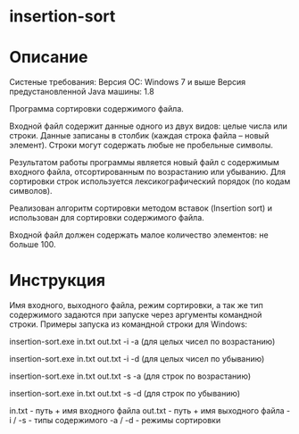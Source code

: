 # insertion-sort

# Описание

Систеные требования:
Версия ОС: Windows 7 и выше
Версия предустановленной Java машины: 1.8

Программа сортировки содержимого файла.

Входной файл содержит данные одного из двух видов: целые числа или строки. Данные записаны
в столбик (каждая строка файла – новый элемент). Строки могут содержать любые не пробельные
символы.

Результатом работы программы является новый файл с содержимым входного файла,
отсортированным по возрастанию или убыванию. Для сортировки строк используется
лексикографический порядок (по кодам символов).

Реализован алгоритм сортировки методом вставок (Insertion sort) и использован для сортировки содержимого файла.

Входной файл должен содержать малое количество элементов: не больше 100.

# Инструкция

Имя входного, выходного файла, режим сортировки, а так же тип содержимого задаются при
запуске через аргументы командной строки. Примеры запуска из командной строки для Windows:

insertion-sort.exe in.txt out.txt -i -a (для целых чисел по возрастанию)

insertion-sort.exe in.txt out.txt -i -d (для целых чисел по убыванию)

insertion-sort.exe in.txt out.txt -s -a (для строк по возрастанию)

insertion-sort.exe in.txt out.txt -s -d (для строк по убыванию)


in.txt - путь + имя входного файла
out.txt - путь + имя выходного файла
-i / -s - типы содержимого
-a / -d - режимы сортировки
